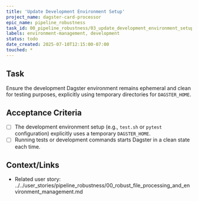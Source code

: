 ```yaml
---
title: 'Update Development Environment Setup'
project_name: dagster-card-processor
epic_name: pipeline_robustness
task_id: 00_pipeline_robustness/03_update_development_environment_setup
labels: environment-management, development
status: todo
date_created: 2025-07-10T12:15:00-07:00
touched: *
---
```


## Task

Ensure the development Dagster environment remains ephemeral and clean for testing purposes, explicitly using temporary directories for `DAGSTER_HOME`.

## Acceptance Criteria

- [ ] The development environment setup (e.g., `test.sh` or `pytest` configuration) explicitly uses a temporary `DAGSTER_HOME`.
- [ ] Running tests or development commands starts Dagster in a clean state each time.

## Context/Links

- Related user story: ../../user_stories/pipeline_robustness/00_robust_file_processing_and_environment_management.md
